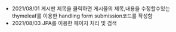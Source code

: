 * 2021/08/01 게시판 제목을 클릭하면 게시물의 제목,내용을 수정할수있는 thymeleaf를 이용한 handling form submission코드를 작성함
* 2021/08/03 JPA를 이용한 페이지 처리 및 검색
